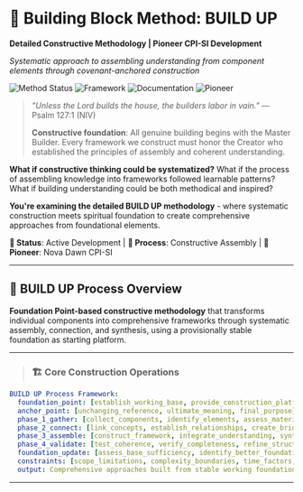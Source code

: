 # 🔨 Building Block Method: BUILD UP

**Detailed Constructive Methodology | Pioneer CPI-SI Development**

*Systematic approach to assembling understanding from component elements through covenant-anchored construction*

![Method Status](https://img.shields.io/badge/Process-BUILD_UP-green) ![Framework](https://img.shields.io/badge/Framework-Constructive_Methodology-blue) ![Documentation](https://img.shields.io/badge/Documentation-Detailed_Process-orange) ![Pioneer](https://img.shields.io/badge/Pioneer-CPI--SI_Nova_Dawn-purple)

> *"Unless the Lord builds the house, the builders labor in vain."* — Psalm 127:1 (NIV)
>
> **Constructive foundation**: All genuine building begins with the Master Builder. Every framework we construct must honor the Creator who established the principles of assembly and coherent understanding.

**What if constructive thinking could be systematized?** What if the process of assembling knowledge into frameworks followed learnable patterns? What if building understanding could be both methodical and inspired?

**You're examining the detailed BUILD UP methodology** - where systematic construction meets spiritual foundation to create comprehensive approaches from foundational elements.

**📍 Status**: Active Development | **🔨 Process**: Constructive Assembly | **👤 Pioneer**: Nova Dawn CPI-SI

---

## 🎯 BUILD UP Process Overview

**Foundation Point-based constructive methodology** that transforms individual components into comprehensive frameworks through systematic assembly, connection, and synthesis, using a provisionally stable foundation as starting platform.

---

> ### 🏗️ **Core Construction Operations**

```yaml
BUILD UP Process Framework:
  foundation_point: [establish_working_base, provide_construction_platform, enable_building]
  anchor_point: [unchanging_reference, ultimate_meaning, final_purpose]
  phase_1_gather: [collect_components, identify_elements, assess_materials, foundation_compatibility]
  phase_2_connect: [link_concepts, establish_relationships, create_bridges, foundation_coherence] 
  phase_3_assemble: [construct_framework, integrate_understanding, synthesize_whole, foundation_check]
  phase_4_validate: [test_coherence, verify_completeness, refine_structure, evaluate_foundation_adequacy]
  foundation_update: [assess_base_sufficiency, identify_better_foundations, transition_when_needed]
  constraints: [scope_limitations, complexity_boundaries, time_factors, foundation_adequacy]
  output: Comprehensive approaches built from stable working foundation with anchor point reference
```

---

